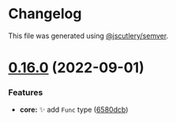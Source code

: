 # Changelog

This file was generated using [@jscutlery/semver](https://github.com/jscutlery/semver).

# [0.16.0](https://github.com/monumentjs/workspace/compare/core@0.15.2...core@0.16.0) (2022-09-01)


### Features

* **core:** :sparkles: add `Func` type ([6580dcb](https://github.com/monumentjs/workspace/commit/6580dcbd38ad16fa67a2353a1ba7fbbd5f55ed04))
